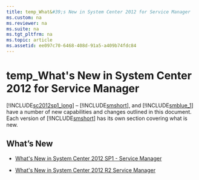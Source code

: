 ```yaml
---
title: temp_What&#39;s New in System Center 2012 for Service Manager
ms.custom: na
ms.reviewer: na
ms.suite: na
ms.tgt_pltfrm: na
ms.topic: article
ms.assetid: ee097c70-6468-408d-91a5-a409b74fdc84
---
```

# temp_What&#39;s New in System Center 2012 for Service Manager
[!INCLUDE[sc2012sp1_long](./Token/sc2012sp1_long_md.md)] – [!INCLUDE[smshort](./Token/smshort_md.md)], and [!INCLUDE[smblue_1](./Token/smblue_1_md.md)] have a number of new capabilities and changes outlined in this document. Each version of [!INCLUDE[smshort](./Token/smshort_md.md)] has its own section covering what is new.

## What’s New

-   [What's New in System Center 2012 SP1 - Service Manager](assetId:///cea1649c-b999-472b-b755-d93fa15171bb)

-   [What's New in System Center 2012 R2 Service Manager](assetId:///b5b71b65-65c5-4ca9-b6e1-867783eafc4d)


